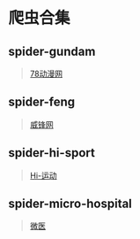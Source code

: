 # 爬虫合集

## spider-gundam

> [78动漫网](https://www.78dm.net/)

## spider-feng

> [威锋网](https://www.feng.com)

## spider-hi-sport

> [Hi-运动](https://www.hiyd.com)

## spider-micro-hospital

> [微医](https://wy.guahao.com/)